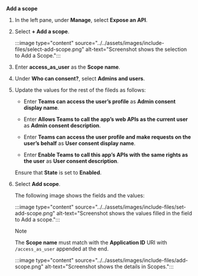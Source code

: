 **Add a scope**

1. In the left pane, under **Manage**, select **Expose an API**.

1. Select **+ Add a scope**. 

   :::image type="content" source="../../assets/images/include-files/select-add-scope.png" alt-text="Screenshot shows the selection to Add a Scope.":::

1. Enter **access_as_user** as the **Scope name**.

1. Under **Who can consent?**, select **Admins and users**.

1. Update the values for the rest of the fileds as follows:

   * Enter **Teams can access the user’s profile** as **Admin consent display name**.

   * Enter **Allows Teams to call the app’s web APIs as the current user** as **Admin consent description**.

   * Enter **Teams can access the user profile and make requests on the user’s behalf** as **User consent display name**.

   * Enter **Enable Teams to call this app’s APIs with the same rights as the user** as **User consent description**.

   Ensure that **State** is set to **Enabled**.

1. Select **Add scope**.

   The following image shows the fields and the values:

   :::image type="content" source="../../assets/images/include-files/set-add-scope.png" alt-text="Screenshot shows the values filled in the field to Add a scope.":::

   > [!NOTE]
   > The **Scope name** must match with the **Application ID** URI with `/access_as_user` appended at the end.

    <!--  `api://d4b8****.ngrok.io/00000000-0000-0000-0000-000000000000/access_as_user`-->  

   :::image type="content" source="../../assets/images/include-files/add-scope.png" alt-text="Screenshot shows the details in Scopes."::: 

